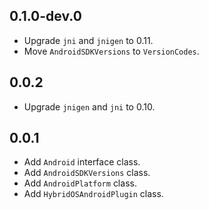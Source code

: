 ## 0.1.0-dev.0

* Upgrade `jni` and `jnigen` to 0.11.
* Move `AndroidSDKVersions` to `VersionCodes`.

## 0.0.2

* Upgrade `jnigen` and `jni` to 0.10.

## 0.0.1

* Add `Android` interface class.
* Add `AndroidSDKVersions` class.
* Add `AndroidPlatform` class.
* Add `HybridOSAndroidPlugin` class.
